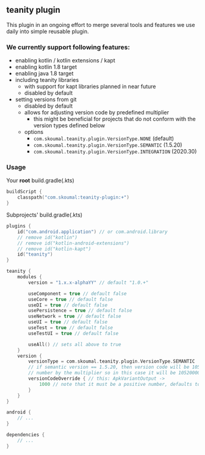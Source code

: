 ## teanity plugin

This plugin in an ongoing effort to merge several tools and features we use daily into simple 
reusable plugin. 

### We currently support following features:
 
* enabling kotlin / kotlin extensions / kapt
* enabling kotlin 1.8 target
* enabling java 1.8 target
* including teanity libraries
    * with support for kapt libraries planned in near future
    * disabled by default
* setting versions from git
    * disabled by default
    * allows for adjusting version code by predefined multiplier
        * this might be beneficial for projects that do not conform with the version types defined below
    * options
        * `com.skoumal.teanity.plugin.VersionType.NONE` (default)
        * `com.skoumal.teanity.plugin.VersionType.SEMANTIC` (1.5.20)
        * `com.skoumal.teanity.plugin.VersionType.INTEGRATION` (2020.30)

### Usage

Your **root** build.gradle(.kts)

```kotlin
buildScript {
    classpath("com.skoumal:teanity-plugin:+")
}
```

Subprojects' build.gradle(.kts)

```kotlin
plugins {
    id("com.android.application") // or com.android.library
    // remove id("kotlin")
    // remove id("kotlin-android-extensions")
    // remove id("kotlin-kapt")
    id("teanity")
}

teanity {
    modules {
        version = "1.x.x-alphaYY" // default "1.0.+"

        useComponent = true // default false
        useCore = true // default false
        useDI = true // default false
        usePersistence = true // default false
        useNetwork = true // default false
        useUI = true // default false
        useTest = true // default false
        useTestUI = true // default false

        useAll() // sets all above to true
    }
    version {
        versionType = com.skoumal.teanity.plugin.VersionType.SEMANTIC
        // if semantic version == 1.5.20, then version code will be 10520. you can offset this 
        // number by the multiplier so in this case it will be 10520000
        versionCodeOverride { // this: ApkVariantOutput ->
            1000 // note that it must be a positive number, defaults to 1
        }
    }
}

android {
    // ...
}

dependencies {
    // ...
}
```